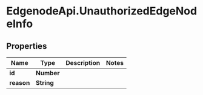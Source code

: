 # EdgenodeApi.UnauthorizedEdgeNodeInfo

## Properties

Name | Type | Description | Notes
------------ | ------------- | ------------- | -------------
**id** | **Number** |  | 
**reason** | **String** |  | 


